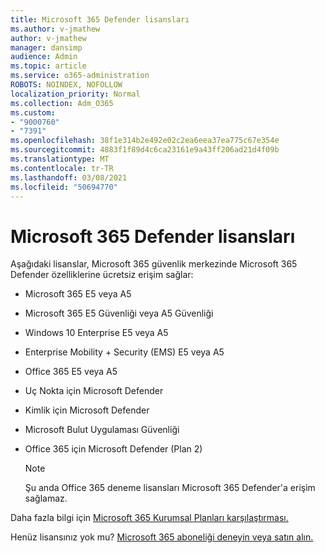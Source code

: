 ```yaml
---
title: Microsoft 365 Defender lisansları
ms.author: v-jmathew
author: v-jmathew
manager: dansimp
audience: Admin
ms.topic: article
ms.service: o365-administration
ROBOTS: NOINDEX, NOFOLLOW
localization_priority: Normal
ms.collection: Adm_O365
ms.custom:
- "9000760"
- "7391"
ms.openlocfilehash: 38f1e314b2e492e02c2ea6eea37ea775c67e354e
ms.sourcegitcommit: 4883f1f89d4c6ca23161e9a43ff206ad21d4f09b
ms.translationtype: MT
ms.contentlocale: tr-TR
ms.lasthandoff: 03/08/2021
ms.locfileid: "50694770"
---
```

# <a name="licenses-for-microsoft-365-defender"></a>Microsoft 365 Defender lisansları

Aşağıdaki lisanslar, Microsoft 365 güvenlik merkezinde Microsoft 365 Defender özelliklerine ücretsiz erişim sağlar:

- Microsoft 365 E5 veya A5
- Microsoft 365 E5 Güvenliği veya A5 Güvenliği
- Windows 10 Enterprise E5 veya A5
- Enterprise Mobility + Security (EMS) E5 veya A5
- Office 365 E5 veya A5
- Uç Nokta için Microsoft Defender
- Kimlik için Microsoft Defender
- Microsoft Bulut Uygulaması Güvenliği
- Office 365 için Microsoft Defender (Plan 2)

    > [!NOTE]
    > Şu anda Office 365 deneme lisansları Microsoft 365 Defender'a erişim sağlamaz.

Daha fazla bilgi için [Microsoft 365 Kurumsal Planları karşılaştırması.](https://go.microsoft.com/fwlink/?linkid=2143458)

Henüz lisansınız yok mu? [Microsoft 365 aboneliği deneyin veya satın alın.](https://go.microsoft.com/fwlink/?linkid=2143625)
